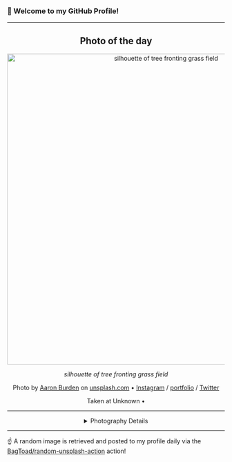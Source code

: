 ### 👋 Welcome to my GitHub Profile!

----
<div align="center">

## Photo of the day
  
  <a href="https://unsplash.com/photos/silhouette-of-tree-fronting-grass-field-lLZhM6ljp40"><img width="720" src="https://images.unsplash.com/photo-1441936064713-d73d35f4fcb1?crop=entropy&cs=tinysrgb&fit=max&fm=jpg&ixid=M3w1OTQ0OTd8MHwxfHJhbmRvbXx8fHx8fHx8fDE3Mzc4NzE2OTJ8&ixlib=rb-4.0.3&q=80&w=1080" alt="silhouette of tree fronting grass field"></a>
  
  <em>silhouette of tree fronting grass field</em>
  
  <em></em>

  Photo by [Aaron Burden](http://aaronburden.com) on [unsplash.com](https://unsplash.com/) • [Instagram](https://instagram.com/aaronburden) / [portfolio](http://aaronburden.com) / [Twitter](https://twitter.com/theaaronburden)
  
  Taken at Unknown • 
  
  ---
  
<details>
<summary>Photography Details</summary>
  
| Parameter     | Value |
| ------------- | ----- |
| Camera Model  | DMC-GH4 |
| Exposure Time | 1/500 |
| Aperture      | 5.6 |
| Focal Length  | 12.0 |
| ISO           | 200 |
| Location      | Unknown (null) |
| Coordinates   | Latitude null, Longitude null |

</details>

</div>

----

☝️ A random image is retrieved and posted to my profile daily via the [BagToad/random-unsplash-action](https://github.com/BagToad/random-unsplash-action) action!
